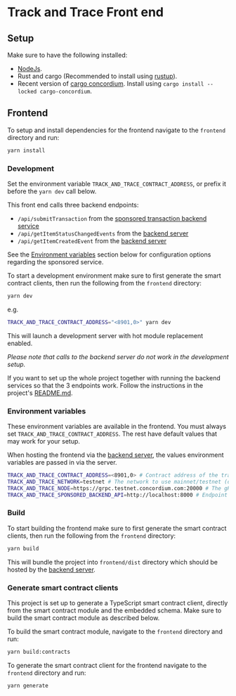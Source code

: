 # Track and Trace Front end

## Setup

Make sure to have the following installed:

- [NodeJs](https://nodejs.org).
- Rust and cargo (Recommended to install using [rustup](https://rustup.rs)).
- Recent version of [cargo concordium](https://crates.io/crates/cargo-concordium). Install using `cargo install --locked cargo-concordium`.

## Frontend

To setup and install dependencies for the frontend navigate to the `frontend` directory and run:

```bash
yarn install
```

### Development

Set the environment variable `TRACK_AND_TRACE_CONTRACT_ADDRESS`, or prefix it before the `yarn dev` call below.

This front end calls three backend endpoints:

- `/api/submitTransaction` from the [sponsored transaction backend service](../sponsored-transaction-service)
- `/api/getItemStatusChangedEvents` from the [backend server](../indexer)
- `/api/getItemCreatedEvent` from the [backend server](../indexer)

See the [Environment variables](#environment-variables) section below for configuration options regarding the sponsored service.

To start a development environment make sure to first generate the smart contract clients, then run the following from the `frontend` directory:

```bash
yarn dev
```

e.g.

```bash
TRACK_AND_TRACE_CONTRACT_ADDRESS="<8901,0>" yarn dev
```

This will launch a development server with hot module replacement enabled.

_Please note that calls to the backend server do not work in the development setup._

If you want to set up the whole project together with running the backend services so that the 3 endpoints work. Follow the instructions in the project's [README.md](../README.md).

### Environment variables

These environment variables are available in the frontend.
You must always set `TRACK_AND_TRACE_CONTRACT_ADDRESS`. The rest have default values that may work for your setup.

When hosting the frontend via the [backend server](../indexer), the values environment variables are passed in via the server.

```bash
TRACK_AND_TRACE_CONTRACT_ADDRESS=<8901,0> # Contract address of the track and trace contract. *Must be set.*
TRACK_AND_TRACE_NETWORK=testnet # The network to use mainnet/testnet (defaults to 'testnet')
TRACK_AND_TRACE_NODE=https://grpc.testnet.concordium.com:20000 # The gRPC endpoint of a node in the chosen network (defaults to 'https://grpc.testnet.concordium.com:20000')
TRACK_AND_TRACE_SPONSORED_BACKEND_API=http://localhost:8000 # Endpoint to the sponsored transaction service (defaults to 'http://localhost:8000')
```

### Build

To start building the frontend make sure to first generate the smart contract clients, then run the following from the `frontend` directory:

```bash
yarn build
```

This will bundle the project into `frontend/dist` directory which should be hosted by the [backend server](../indexer).

### Generate smart contract clients

This project is set up to generate a TypeScript smart contract client, directly from the smart contract module and the embedded schema. Make sure to build the smart contract module as described below.

To build the smart contract module, navigate to the `frontend` directory and run:

```bash
yarn build:contracts
```

To generate the smart contract client for the frontend navigate to the `frontend` directory and run:

```bash
yarn generate
```
